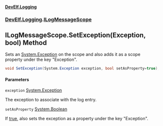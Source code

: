 #### [DevElf\.Logging](README.md 'README')
### [DevElf\.Logging](DevElf.Logging.md 'DevElf\.Logging').[ILogMessageScope](ILogMessageScope.md 'DevElf\.Logging\.ILogMessageScope')

## ILogMessageScope\.SetException\(Exception, bool\) Method

Sets an [System\.Exception](https://learn.microsoft.com/en-us/dotnet/api/system.exception 'System\.Exception') on the scope and also adds it as a scope property under the key "Exception"\.

```csharp
void SetException(System.Exception exception, bool setAsProperty=true);
```
#### Parameters

<a name='DevElf.Logging.ILogMessageScope.SetException(System.Exception,bool).exception'></a>

`exception` [System\.Exception](https://learn.microsoft.com/en-us/dotnet/api/system.exception 'System\.Exception')

The exception to associate with the log entry\.

<a name='DevElf.Logging.ILogMessageScope.SetException(System.Exception,bool).setAsProperty'></a>

`setAsProperty` [System\.Boolean](https://learn.microsoft.com/en-us/dotnet/api/system.boolean 'System\.Boolean')

If [true](https://docs.microsoft.com/en-us/dotnet/csharp/language-reference/builtin-types/bool 'https://docs\.microsoft\.com/en\-us/dotnet/csharp/language\-reference/builtin\-types/bool'), also sets the exception as a property under the key "Exception"\.